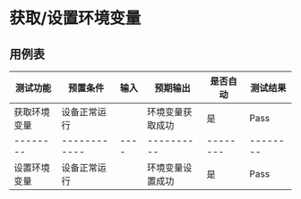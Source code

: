 # 获取/设置环境变量

## 用例表

| 测试功能     | 预置条件     | 输入 | 预期输出       | 是否自动 | 测试结果 |
|----------| ------------ | ---- |------------| -------- | -------- |
| 获取环境变量   | 设备正常运行 |      | 环境变量获取成功   | 是       | Pass     |
| -------- | ------------ | ---- | ---------- | -------- | -------- |
| 设置环境变量   | 设备正常运行 |      | 环境变量设置成功   | 是       | Pass     |

